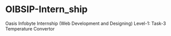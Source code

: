 # OIBSIP-Intern_ship
Oasis Infobyte Internship (Web Development and Designing) Level-1: Task-3 Temperature Convertor
